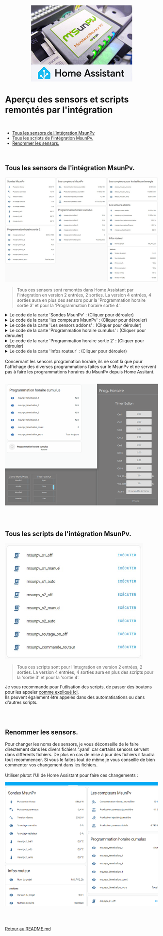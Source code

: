 <p align="center"><img src="/images/msunpv_to_ha.jpg?token=GHSAT0AAAAAACH6VDSSWYHXPXZIN7LRLMMQZJWRDEQ"></p>


# Aperçu des sensors et scripts remontés par l'intégration
</br>

- [Tous les sensors de l'intégration MsunPv](#tous-les-sensors-de-lint%C3%A9gration-msunpv)
- [Tous les scripts de l'intégration MsunPv.](#tous-les-scripts-de-lint%C3%A9gration-msunpv)
- [Renommer les sensors.](/SENSORS%20AND%20SCRIPTS.md#renommer-les-sensors)
</br>
   
## Tous les sensors de l'intégration MsunPv.

![](images/tous_les_sensors_2_2.jpg)

>Tous ces sensors sont remontés dans Home Assistant par l'integration en version 2 entrées, 2 sorties. La version 4 entrées, 4 sorties aura en plus des sensors pour la 'Programmation horaire sortie 3' et pour la 'Programmation horaire sortie 4'.

<details>
  <summary>Le code de la carte 'Sondes MsunPv' : (Cliquer pour dérouler)</summary>

```yml
type: entities
entities:
  - entity: sensor.msunpv_powreso
  - entity: sensor.msunpv_powpv
  - entity: sensor.msunpv_voltres
  - entity: sensor.msunpv_outbal
  - entity: sensor.msunpv_outrad
  - entity: sensor.msunpv_t_bal1
  - entity: sensor.msunpv_t_sdb
  - entity: sensor.msunpv_t_amb
title: Sondes MsunPv
```
</details>
<details>
  <summary>Le code de la carte 'les compteurs MsunPv' : (Cliquer pour dérouler)</summary>

```yml
type: entities
entities:
  - entity: sensor.msunpv_enconso
  - entity: sensor.msunpv_enpv_j
  - entity: sensor.msunpv_eninj
  - entity: sensor.msunpv_enpv_p
title: Les compteurs MsunPv
```
</details>
<details>
  <summary>Le code de la carte 'Les sensors addons' : (Cliquer pour dérouler)</summary>

```yml
type: entities
entities:
  - entity: sensor.msunpv_conso_totale
  - entity: sensor.msunpv_prod_consommee
  - entity: sensor.msunpv_taux_autoconsommation
  - entity: sensor.msunpv_taux_autosuffisance
title: Les sensors addons
```
</details>
<details>
  <summary>Le code de la carte 'Programmation horaire cumulus' : (Cliquer pour dérouler)</summary>

```yml
type: entities
entities:
  - entity: sensor.msunpv_timerballon_1
  - entity: sensor.msunpv_timerballon_2
  - entity: sensor.msunpv_timerballon_3
  - entity: sensor.msunpv_timerballon_4
  - entity: sensor.msunpv_timerballon_count
  - entity: sensor.msunpv_timerballon_jours
title: Programmation horaire cumulus
```
</details>
<details>
  <summary>Le code de la carte 'Programmation horaire sortie 2' : (Cliquer pour dérouler)</summary>

```yml
type: entities
entities:
  - entity: sensor.msunpv_timers2_1
  - entity: sensor.msunpv_timers2_2
  - entity: sensor.msunpv_timers2_3
  - entity: sensor.msunpv_timers2_4
  - entity: sensor.msunpv_timers2_count
  - entity: sensor.msunpv_timers2_jours
title: Programmation horaire sortie 2
```
</details>
<details>
  <summary>Le code de la carte 'Infos routeur' : (Cliquer pour dérouler)</summary>

```yml
type: entities
entities:
  - entity: sensor.msunpv_infos
    name: Nom du projet
  - type: section
    label: Attributs
  - type: attribute
    entity: sensor.msunpv_infos
    name: Version du projet
    attribute: version
  - type: attribute
    entity: sensor.msunpv_infos
    name: Numéro de série
    attribute: num_de_serie
  - type: attribute
    entity: sensor.msunpv_infos
    name: Firmware wifi
    attribute: firmware_wifi
  - type: attribute
    entity: sensor.msunpv_infos
    name: Firmware routeur
    attribute: firmware_routeur
  - type: attribute
    entity: sensor.msunpv_infos
    name: Niveau wifi (%)
    attribute: rssi_percent
    suffix: '%'
  - type: attribute
    entity: sensor.msunpv_infos
    name: Niveau wifi (dB)
    attribute: rssi_db
    suffix: dB
title: Infos routeur
```
</details>

</br>
Concernant les sensors programation horaire, ils ne sont là que pour l'affichage des diverses programmations faites sur le MsunPv et ne servent pas à faire les programmations horaires du MsunPv depuis Home Assitant.
</br></br>

![](images/prog_horaire.gif)

</br></br>

## Tous les scripts de l'intégration MsunPv.

![](images/tous_les_scripts_2_2.jpg)

>Tous ces scripts sont pour l'integration en version 2 entrées, 2 sorties. La version 4 entrées, 4 sorties aura en plus des scripts pour la 'sortie 3' et pour la 'sortie 4'.

Je vous recommande pour l'utlisation des scripts, de passer des boutons pour les appeler [comme expliqué ici](COMMANDES.md#exemple-du-fonctionnement-en-image).</br>
Ils peuvent également être appelés dans des automatisations ou dans d'autres scripts.

</br></br>
## Renommer les sensors.

Pour changer les noms des sensors, je vous déconseille de le faire directement dans les divers fichiers '.yaml' car certains sensors servent dans différents fichiers. De plus en cas de mise à jour des fichiers il faudra tout recommencer. Si vous le faites tout de même je vous conseille de bien commenter vos changement dans les fichiers.</br></br>
Utiliser plutot l'UI de Home Assistant pour faire ces changements :

![](images/renommer_sensors.gif)

</br></br>

[Retour au README.md](README.md#msunpv-to-ha)

</br></br>
